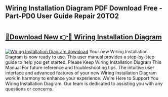 ## Wiring Installation Diagram PDF Download Free - Part-PD0 User Guide Repair 20TO2

# <h2><a href="http://dfkyqh.blite.top/?on=Wiring+Installation+Diagram">🔗Download New 👉🔴 Wiring Installation Diagram</a></h2>

[![Wiring Installation Diagram download](https://i.imgur.com/lujVjoI.png)](http://dfkyqh.blite.top/?on=Wiring+Installation+Diagram)
Your new Wiring Installation Diagram is now ready to use. This user manual provides a step-by-step guide to help you get started. Please Keep Wiring Installation Diagram This Manual For future reference and troubleshooting tips. The intuitive user interface and advanced features of your new Wiring Installation Diagram work in harmony to enhance your experience. We're Here to Support You Wiring Installation Diagram. Our team is dedicated to assisting you with any questions or concerns.
